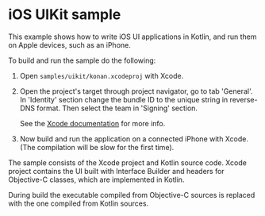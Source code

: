 # iOS UIKit sample

This example shows how to write iOS UI applications in Kotlin, and run them on
Apple devices, such as an iPhone.

To build and run the sample do the following:

1.  Open `samples/uikit/konan.xcodeproj` with Xcode.

2.  Open the project's target through project navigator, go to tab 'General'.
    In 'Identity' section change the bundle ID to the unique string in
    reverse-DNS format. Then select the team in 'Signing' section.

    See the
    [Xcode documentation](https://developer.apple.com/library/content/documentation/IDEs/Conceptual/AppDistributionGuide/ConfiguringYourApp/ConfiguringYourApp.html#//apple_ref/doc/uid/TP40012582-CH28-SW2)
    for more info.

3.  Now build and run the application on a connected iPhone with Xcode.
    (The compilation will be slow for the first time).

The sample consists of the Xcode project and Kotlin source code. Xcode project
contains the UI built with Interface Builder and headers for Objective-C classes,
which are implemented in Kotlin.

During build the executable compiled from Objective-C sources is replaced with
the one compiled from Kotlin sources.
